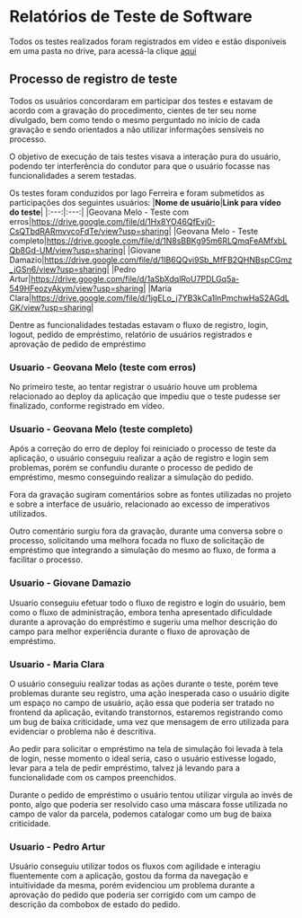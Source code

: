 # Relatórios de Teste de Software
Todos os testes realizados foram registrados em vídeo e estão disponíveis em uma pasta no drive, para acessá-la clique [aqui](https://drive.google.com/drive/folders/1-CcwwJpaCUywCMCzQeib4ZTu8PbtBmd2?usp=sharing) 

## Processo de registro de teste
Todos os usuários concordaram em participar dos testes e estavam de acordo com a gravação do procedimento, cientes de ter seu nome divulgado, bem como tendo o mesmo perguntado no início de cada gravação e sendo orientados a não utilizar informações sensíveis no processo.

O objetivo de execução de tais testes visava a interação pura do usuário, podendo ter interferência do condutor para que o usuário focasse nas funcionalidades a serem testadas.

Os testes foram conduzidos por Iago Ferreira e foram submetidos as participações dos seguintes usuários:
|**Nome de usuário**|**Link para vídeo do teste**|
|:---:|:---:|
|Geovana Melo - Teste com erros|https://drive.google.com/file/d/1Hx8YO46QfEvi0-CsQTbdRARmvvcoFdTe/view?usp=sharing|
|Geovana Melo - Teste completo|https://drive.google.com/file/d/1N8sBBKg95m6RLQmqFeAMfxbLQb8Gd-UM/view?usp=sharing|
|Giovane Damazio|https://drive.google.com/file/d/1IB6QQvi9Sb_MfFB2QHNBspCGmz_jGSn6/view?usp=sharing|
|Pedro Artur|https://drive.google.com/file/d/1aSbXdqlRoU7PDLGq5a-549HFeozyAkym/view?usp=sharing|
|Maria Clara|https://drive.google.com/file/d/1jgELo_j7YB3kCa1lnPmchwHaS2AGdLGK/view?usp=sharing|

Dentre as funcionalidades testadas estavam o fluxo de registro, login, logout, pedido de empréstimo, relatório de usuários registrados e aprovação de pedido de empréstimo

### Usuario - Geovana Melo (teste com erros)
No primeiro teste, ao tentar registrar o usuário houve um problema relacionado ao deploy da aplicação que impediu que o teste pudesse ser finalizado, conforme registrado em vídeo.

### Usuario - Geovana Melo (teste completo)
Após a correção do erro de deploy foi reiniciado o processo de teste da aplicação, o usuário conseguiu realizar a ação de registro e login sem problemas, porém se confundiu durante o processo de pedido de empréstimo, mesmo conseguindo realizar a simulação do pedido.

Fora da gravação sugiram comentários sobre as fontes utilizadas no projeto e sobre a interface de usuário, relacionado ao excesso de imperativos utilizados.

Outro comentário surgiu fora da gravação, durante uma conversa sobre o processo, solicitando uma melhora focada no fluxo de solicitação de empréstimo que integrando a simulação do mesmo ao fluxo, de forma a facilitar o processo.

### Usuario - Giovane Damazio
Usuario conseguiu efetuar todo o fluxo de registro e login do usuário, bem como o fluxo de administração, embora tenha apresentado dificuldade durante a aprovação do empréstimo e sugeriu uma melhor descrição do campo para melhor experiência durante o fluxo de aprovação de empréstimo.

### Usuario - Maria Clara
O usuário conseguiu realizar todas as ações durante o teste, porém teve problemas durante seu registro, uma ação inesperada caso o usuário digite um espaço no campo de usuário, ação essa que poderia ser tratado no frontend da aplicação, evitando transtornos, estaremos registrando como um bug de baixa criticidade, uma vez que mensagem de erro utilizada para evidenciar o problema não é descritiva. 

Ao pedir para solicitar o empréstimo na tela de simulação foi levada à tela de login, nesse momento o ideal seria, caso o usuário estivesse logado, levar para a tela de pedir empréstimo, talvez já levando para a funcionalidade com os campos preenchidos.

Durante o pedido de empréstimo o usuário tentou utilizar virgula ao invés de ponto, algo que poderia ser resolvido caso uma máscara fosse utilizada no campo de valor da parcela, podemos catalogar como um bug de baixa criticidade.

### Usuario - Pedro Artur
Usuário conseguiu utilizar todos os fluxos com agilidade e interagiu fluentemente com a aplicação, gostou da forma da navegação e intuitividade da mesma, porém evidenciou um problema durante a aprovação do pedido que poderia ser corrigido com um campo de descrição da combobox de estado do pedido.
